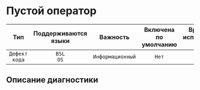 # Пустой оператор

| Тип | Поддерживаются<br/>языки | Важность | Включена<br/>по умолчанию | Время на<br/>исправление (мин) | Тэги |
| :-: | :-: | :-: | :-: | :-: | :-: |
| `Дефект кода` | `BSL`<br/>`OS` | `Информационный` | `Нет` | `1` | `badpractice` |

<!-- Блоки выше заполняются автоматически, не трогать -->
## Описание диагностики
